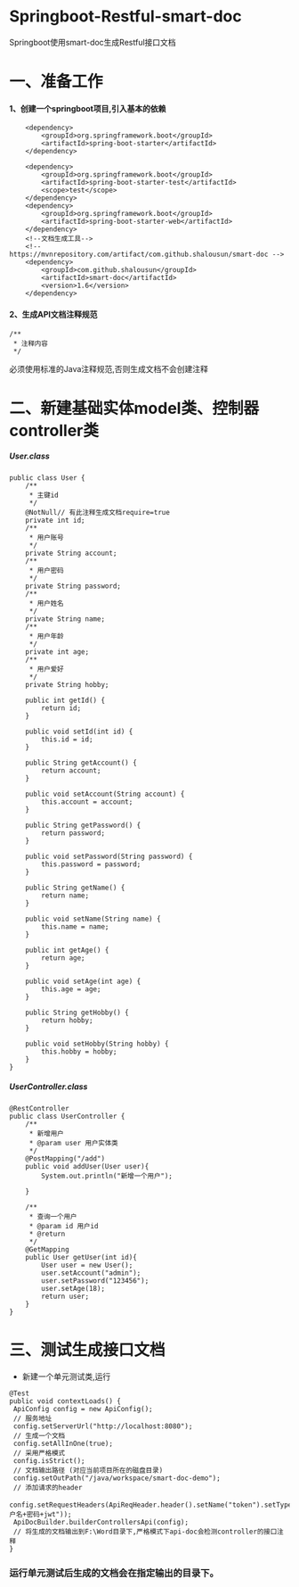 # Springboot-Restful-smart-doc
Springboot使用smart-doc生成Restful接口文档

# 一、准备工作
#### 1、创建一个springboot项目,引入基本的依赖
		<dependency>
			<groupId>org.springframework.boot</groupId>
			<artifactId>spring-boot-starter</artifactId>
		</dependency>

		<dependency>
			<groupId>org.springframework.boot</groupId>
			<artifactId>spring-boot-starter-test</artifactId>
			<scope>test</scope>
		</dependency>
		<dependency>
			<groupId>org.springframework.boot</groupId>
			<artifactId>spring-boot-starter-web</artifactId>
		</dependency>
		<!--文档生成工具-->
		<!-- https://mvnrepository.com/artifact/com.github.shalousun/smart-doc -->
		<dependency>
			<groupId>com.github.shalousun</groupId>
			<artifactId>smart-doc</artifactId>
			<version>1.6</version>
		</dependency>
#### 2、生成API文档注释规范
    /**
     * 注释内容
     */
必须使用标准的Java注释规范,否则生成文档不会创建注释
# 二、新建基础实体model类、控制器controller类
##### User.class
```
public class User {
    /**
     * 主键id
     */
    @NotNull// 有此注释生成文档require=true
    private int id;
    /**
     * 用户账号
     */
    private String account;
    /**
     * 用户密码
     */
    private String password;
    /**
     * 用户姓名
     */
    private String name;
    /**
     * 用户年龄
     */
    private int age;
    /**
     * 用户爱好
     */
    private String hobby;

    public int getId() {
        return id;
    }

    public void setId(int id) {
        this.id = id;
    }

    public String getAccount() {
        return account;
    }

    public void setAccount(String account) {
        this.account = account;
    }

    public String getPassword() {
        return password;
    }

    public void setPassword(String password) {
        this.password = password;
    }

    public String getName() {
        return name;
    }

    public void setName(String name) {
        this.name = name;
    }

    public int getAge() {
        return age;
    }

    public void setAge(int age) {
        this.age = age;
    }

    public String getHobby() {
        return hobby;
    }

    public void setHobby(String hobby) {
        this.hobby = hobby;
    }
}
```
##### UserController.class
```
@RestController
public class UserController {
    /**
     * 新增用户
     * @param user 用户实体类
     */
    @PostMapping("/add")
    public void addUser(User user){
        System.out.println("新增一个用户");

    }

    /**
     * 查询一个用户
     * @param id 用户id
     * @return
     */
    @GetMapping
    public User getUser(int id){
        User user = new User();
        user.setAccount("admin");
        user.setPassword("123456");
        user.setAge(18);
        return user;
    }
}
```
# 三、测试生成接口文档
* 新建一个单元测试类,运行
```
@Test
public void contextLoads() {
 ApiConfig config = new ApiConfig();
 // 服务地址
 config.setServerUrl("http://localhost:8080");
 // 生成一个文档
 config.setAllInOne(true);
 // 采用严格模式
 config.isStrict();
 // 文档输出路径 (对应当前项目所在的磁盘目录)
 config.setOutPath("/java/workspace/smart-doc-demo");
 // 添加请求的header
 config.setRequestHeaders(ApiReqHeader.header().setName("token").setType("string").setDesc("用户名+密码+jwt"));
 ApiDocBuilder.builderControllersApi(config);
 // 将生成的文档输出到F:\Word目录下,严格模式下api-doc会检测controller的接口注释
}
```
### 运行单元测试后生成的文档会在指定输出的目录下。
